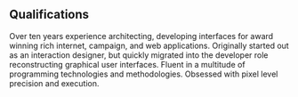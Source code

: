 ## Qualifications

Over ten years experience architecting, developing interfaces for award winning rich internet, campaign, and web applications. Originally started out as an interaction designer, but quickly migrated into the developer role reconstructing graphical user interfaces. Fluent in a multitude of programming technologies and methodologies. Obsessed with pixel level precision and execution.
